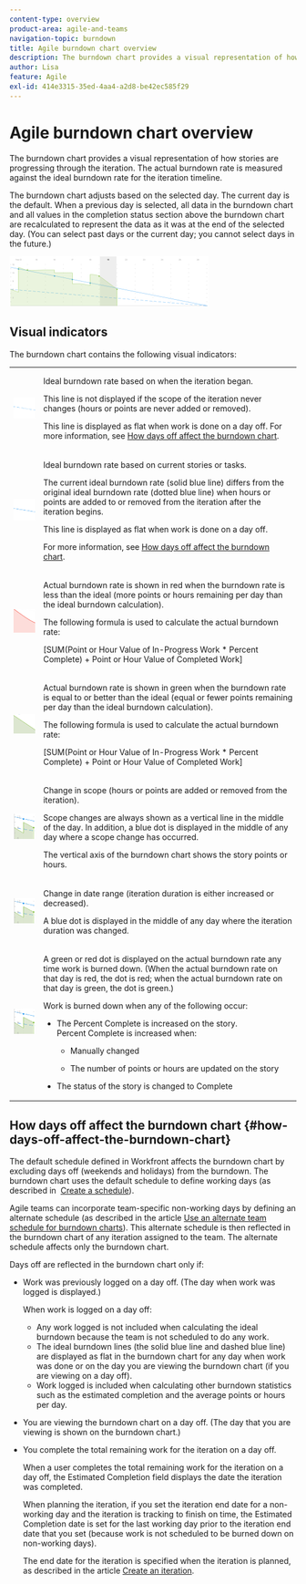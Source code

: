 ```yaml
---
content-type: overview
product-area: agile-and-teams
navigation-topic: burndown
title: Agile burndown chart overview
description: The burndown chart provides a visual representation of how stories are progressing through the iteration or project . The actual burndown rate is measured against the ideal burndown rate for the iteration or project timeline.
author: Lisa
feature: Agile
exl-id: 414e3315-35ed-4aa4-a2d8-be42ec585f29
---
```

# Agile burndown chart overview

The burndown chart provides a visual representation of how stories are progressing through the iteration. The actual burndown rate is measured against the ideal burndown rate for the iteration timeline.

The burndown chart adjusts based on the selected day. The current day is the default. When a previous day is selected, all data in the burndown chart and all values in the completion status section above the burndown chart are recalculated to represent the data as it was at the end of the selected day. (You can select past days or the current day; you cannot select days in the future.)

![](assets/agile-iteration-burndown-350x88.png)

## Visual indicators

The burndown chart contains the following visual indicators:

<table style="table-layout:auto"> 
 <col> 
 <col> 
 <tbody> 
  <tr> 
   <td role="rowheader"> <img src="assets/agile-iteration-burndown-dottedblue.png" alt=""> </td> 
   <td> <p>Ideal burndown rate based on when the iteration began.</p> <p>This line is not displayed if the scope of the iteration never changes (hours or points are never added or removed).</p> <p>This line is displayed as flat when work is done on a day off. For more information, see <a title="Using the Agile Burndown Chart" href="#how-days-off-affect-the-burndown-chart" class="MCXref xref">How days off affect the burndown chart</a>.</p> </td> 
  </tr> 
  <tr> 
   <td role="rowheader"> <img src="assets/agile-iteration-burndown-solidblue.png" alt=""> </td> 
   <td> <p>Ideal burndown rate based on current stories or tasks.</p> <p>The current ideal burndown rate (solid blue line) differs from the original ideal burndown rate (dotted blue line) when hours or points are added to or removed from the iteration after the iteration begins.</p> <p>This line is displayed as flat when work is done on a day off.</p> <p>For more information, see <a title="Using the Agile Burndown Chart" href="#how-days-off-affect-the-burndown-chart" class="MCXref xref">How days off affect the burndown chart</a>.</p> </td> 
  </tr> 
  <tr> 
   <td role="rowheader"> <img src="assets/agile-iteration-burndown-red.png" alt=""> </td> 
   <td> <p>Actual burndown rate is shown in red when the burndown rate is less than the ideal (more points or hours remaining per day than the ideal burndown calculation).</p> <p>The following formula is used to calculate the actual burndown rate:</p> <p>[SUM(Point or Hour Value of In-Progress Work * Percent Complete) + Point or Hour Value of Completed Work]</p> </td> 
  </tr> 
  <tr> 
   <td role="rowheader"> <img src="assets/agile-iteration-burndown-green.png" alt=""> </td> 
   <td> <p>Actual burndown rate is shown in green when the burndown rate is equal to or better than the ideal (equal or fewer points remaining per day than the ideal burndown calculation).</p> <p>The following formula&nbsp;is used to calculate the actual burndown rate:</p> <p>[SUM(Point or Hour Value of In-Progress Work * Percent Complete) + Point or Hour Value of Completed Work]</p> </td> 
  </tr> 
  <tr> 
   <td role="rowheader"> <img src="assets/agile-iteration-burndown-scope.png" alt=""> </td> 
   <td> <p>Change in scope (hours or points are added or removed from the iteration).</p> <p>Scope changes are always shown as a vertical line&nbsp;in the middle of the day. In addition, a blue dot is displayed in the middle of any day where a scope change has occurred.</p> <p>The vertical axis of the burndown chart shows the story points or hours.</p> </td> 
  </tr> 
  <tr> 
   <td role="rowheader"> <img src="assets/agile-iteration-burndown-scope.png" alt=""> </td> 
   <td> <p>Change in date range (iteration duration is either increased or decreased).</p> <p>A blue dot is displayed in the middle of any day where the iteration duration was changed.</p> </td> 
  </tr> 
  <tr> 
   <td role="rowheader"> <img src="assets/agile-iteration-burndown-scope.png" alt=""> </td> 
   <td> <p>A green or red dot is displayed on the actual burndown rate any time work is burned down. (When the actual burndown rate on that day is red, the dot is red; when the actual burndown rate on that day is green, the dot is green.)</p> <p>Work is burned down when any of the following occur:</p> 
    <ul> 
     <li> The Percent Complete is increased on the story.<br>Percent Complete is increased when: 
      <ul> 
       <li> <p>Manually changed</p> </li> 
       <li> <p>The number of points or hours are updated on the story</p> </li> 
      </ul></li>  
     <li>The status of the story is changed to&nbsp;Complete</li> 
    </ul> </td> 
  </tr> 
 </tbody> 
</table>

## How days off affect the burndown chart {#how-days-off-affect-the-burndown-chart}

The default schedule defined in Workfront affects the burndown&nbsp;chart&nbsp;by excluding days off (weekends and holidays) from the burndown. The burndown chart uses the&nbsp;default schedule to define working days (as described in&nbsp; [Create a schedule](../../../administration-and-setup/set-up-workfront/configure-timesheets-schedules/create-schedules.md)).

Agile teams can incorporate team-specific non-working days by defining&nbsp;an alternate schedule (as described in the article [Use an alternate team schedule for burndown charts](../../../agile/use-scrum-in-an-agile-team/burndown/use-alt--team-schedule-burndown-charts.md)). This alternate schedule is then reflected in the burndown chart of any iteration assigned to the team. The alternate schedule affects only the burndown chart.

Days off are reflected in the burndown chart only if:

* Work was previously logged on a day off. (The day when work was logged is displayed.)

  When work is logged on a day off:

   * Any work logged is not included when calculating&nbsp;the ideal burndown because the team is not scheduled to do any work.
   * The ideal burndown lines (the solid blue line and dashed blue line) are displayed as flat in the burndown chart for any day when work was done or on the day you are viewing the burndown chart (if you are viewing on a day off).
   * Work logged is included when calculating other burndown statistics such as the&nbsp;estimated completion and the average points or hours per day.

* You are viewing the burndown chart on a day off. (The day that you are viewing is shown on the burndown chart.)
* You complete the total remaining work for the iteration on a day off.

  When a user completes the total remaining work for the iteration on a day off, the Estimated Completion field displays the date the iteration was completed.

  When planning the iteration, if you set the iteration end date for a non-working day and the iteration is tracking to finish on time, the Estimated Completion date is set for the last working day prior to the iteration end date that you set (because work is not scheduled to be burned down on non-working days).

  The end date for the iteration is specified when the iteration is planned, as described in the article [Create an iteration](../../../agile/use-scrum-in-an-agile-team/iterations/create-an-iteration.md).

